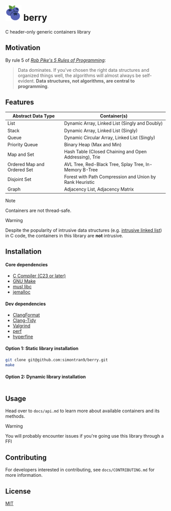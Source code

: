 <h1><img src="docs/logo.svg" width="50px"> berry</h1>

C header-only generic containers library

## Motivation

By rule 5 of [*Rob Pike's 5 Rules of Programming*](https://users.ece.utexas.edu/~adnan/pike.html):
> Data dominates. If you've chosen the right data structures and organized things well, the algorithms will almost always be self-evident. **Data structures, not algorithms, are central to programming**.

## Features

| Abstract Data Type        | Container(s)                                                   |
| ------------------------- | -------------------------------------------------------------- |
| List                      | Dynamic Array, Linked List (Singly and Doubly)                 |
| Stack                     | Dynamic Array, Linked List (Singly)                            |
| Queue                     | Dynamic Circular Array, Linked List (Singly)                   |
| Priority Queue            | Binary Heap (Max and Min)                                      |
| Map and Set               | Hash Table (Closed Chaining and Open Addressing), Trie         |
| Ordered Map and Ordered Set | AVL Tree, Red-Black Tree, Splay Tree, In-Memory B-Tree       |
| Disjoint Set              | Forest with Path Compression and Union by Rank Heuristic       |
| Graph                     | Adjacency List, Adjacency Matrix                               |

> [!NOTE]
> Containers are not thread-safe.

> [!WARNING]
> Despite the popularity of intrusive data structures (e.g. [intrusive linked list](https://www.data-structures-in-practice.com/intrusive-linked-lists/)) in C code, the containers in this library are **not** intrusive.

## Installation

#### Core dependencies

- [C Compiler (C23 or later)](https://gcc.gnu.org/)
- [GNU Make](https://www.gnu.org/software/make/)
- [musl libc](https://musl.libc.org/)
- [jemalloc](https://jemalloc.net/)

#### Dev dependencies

 - [ClangFormat](https://clang.llvm.org/docs/ClangFormat.html)
 - [Clang-Tidy](https://clang.llvm.org/extra/clang-tidy/)
 - [Valgrind](https://valgrind.org/)
 - [perf](https://www.swift.org/documentation/server/guides/linux-perf.html)
 - [hyperfine](https://github.com/sharkdp/hyperfine)

#### Option 1: Static library installation

```sh
git clone git@github.com:simontran9/berry.git
make
```

#### Option 2: Dynamic library installation

```sh
```

## Usage

Head over to `docs/api.md` to learn more about available containers and its methods.

> [!WARNING]
> You will probably encounter issues if you're going use this library through a FFI

## Contributing

For developers interested in contributing, see `docs/CONTRIBUTING.md` for more information.

## License

[MIT](https://opensource.org/license/mit)